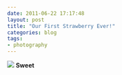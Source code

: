 ```yaml
---
date: 2011-06-22 17:17:48
layout: post
title: "Our First Strawberry Ever!"
categories: blog 
tags:
- photography
---
```


![](/images/2011/img_0626.jpg)
**Sweet**
